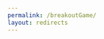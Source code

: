 ```yaml
---
permalink: /breakoutGame/
layout: redirects
---
```

<html>

<head>
    <meta charset="utf-8">
    <meta name="viewport" content="width=device-width">
    <title>Breakout Game - David Travers</title>
    <style>
        canvas {
            border: 1px solid #2b2b2b;
            background-color: #000000;
        }

        body {
            background-color: #292929;
        }

        p {
            color: #FFFFFF
        }
    </style>
</head>

<body style="margin:0;">
    <canvas id="ctv" width="50" height="50"></canvas>
    <script>
        /*TODO:
        Add comments to the whole thing
        Sound effects?
        Set it to a random value between 40 and 50 or something
        Make the power ups want to spawn at the bottom - distrubution upwards, 60%,20%,10%,5%,3%,2%
        play again/start button? maybe too much work
        */
        // Canvas declaration

        var cnv = document.getElementById("ctv"); // gets the canvas from html to a variable here in js

        cnv.width = window.innerWidth - 2; // sets the canvas width to be the width of the window size, -2 is so no scroll bars appear
        cnv.height = window.innerHeight - 5; // same thing as above, just with height

        var ctx = cnv.getContext("2d"); // gets the canvas context, so things can actually be done with it

        ctx.fillStyle = "#FFFFFF"; // just temporary because every fill command will have it there anyway
        ctx.font = '30px Arial'; // I dont use any text, but its there just in case


        // Game variable declaration
        var blocks = {
            all: [], // declares temporary variables
            size: 100,
            w: 0,
            h: 0,
            colors: ["#000000", "#FFFFFF", "#ff3636", "#19e8ff", "#ffb700", "#36ff50", "#962eff"], // the colors that the blocks can be
            draw: function() { // draws all the blocks to the screen
                //console.log("Drawing blocks")
                clear(); // clears the screen 
                for (var i = 0; i < this.all.length; i++) { // for every row
                    for (var j = 0; j < this.all[i].length; j++) { // for every block in row
                        if (this.all[i][j] > 0) { // if the block is not hit
                            ctx.fillStyle = this.colors[this.all[i][j]]; // set the fill color to the corresponding color
                            brick(j * this.size, i * this.size); // draws the block
                        }
                    }
                    //console.log("Drawing ",j*blocks.size,",",i*blocks.size);
                }
                //console.log("Next row");
            },
            addSpecial: function() { // adds a special block
                var n = randomInt(this.all.length - 1); // chooses a random row
                var m = randomInt(this.all[0].length - 1) // chhooses a random block in row
                if (this.all[n][m] == 1) { // if the block chosen is a regular block
                    this.all[n][m] = randomInt(4) + 2; // choose a special block type
                }
                //this.all[randomInt(this.all.length)][randomInt(this.all[0].length)] = randomInt(4) + 2;
            },
            hit: function(i, j) { // when a block is hit
                // console.log("Hit block " + i + "," + j + " with type " + this.all[i][j]);
                switch (this.all[i][j]) { // using the value of the location to determine its type
                    case 0: // already hit
                        break;
                    case 1: // normal block
                        break;
                    case 2: //extra token
                        addTok();
                        break;
                    case 3: // bigger paddle
                        padLength *= 1.1;
                        break;
                    case 4: // explosion
                        for (var o = -3; o <= 3; o++) {
                            this.hit(i + o, j);
                            this.hit(i, j + o);
                        }
                        for (var o = -2; o <= 2; o++) {
                            this.hit(i + o, j + 1);
                            this.hit(i + o, j - 1);
                        }
                        for (var o = -1; o <= 1; o++) {
                            this.hit(i + o, j + 2);
                            this.hit(i + o, j - 2);
                        }
                        break;
                    case 5: // no hit detection
                        detectHit = timer;
                        break;
                    case 6: // remove 10% of blocks
                        for (var i = 0; i < this.all.length; i++) {
                            for (var j = 0; j < this.all[i].length; j++) {
                                if (randomInt(50) == 5) {
                                    this.all[i][j] = false;
                                }
                            }
                        }
                        break;
                }
                this.all[i][j] = 0; // sets the block to hit
            }
        }

        function token(X, Y, volX, volY) { // constructor for a new token
            this.X = X; // sets the tokens values to the ones provided
            this.Y = Y;
            this.volX = volX;
            this.volY = volY;
            this.info = function() { // returns information about the tokens location and velocity for debugging
                return "Pos: " + this.X + "," + this.Y + "\nVelocity: " + this.volX + "," + this.volY;
            }
        }

        var detectHit = true; // declaring varibale for the special block that disables it
        var timer = 0; //declares a timer that will be used throughout the entire game

        var padX = Math.round(0.5 * cnv.width); // center of the paddle defined here so it is the middle
        var padLength = Math.round(0.1 * cnv.width); // length of the paddle is 10% of the total width (but this is going to be doubled later on)

        var toks = []; //makes a blank array for any more tokens that could be created


        // Beginning game
        addTok(); // adds the first token to the array
        init(); // begins initialization protocol
        blocks.draw(); // draws the blocks for the first time
        paddleUpdate(); // updates the paddle for the first time
        setInterval(tick, 10); // begins endless loop for every 10 ms

        function tick() { // runs every loop
            timer++; // increments the timer
            for (const toke of toks) { // loops through every token in the array
                move(toke); // moves that token
            }
            if ((timer % 100) == 0) { // every second
                blocks.addSpecial() // a new special block is added
            }
            if (timer > detectHit + 1000) { // after 10 seconds of the hit detection being turned off, the 
                detectHit = true; // afterward it started bonking again
            }
        }

        function paddleUpdate(mousePos) {
            if (mousePos != null) { // if the mouse position is supplied
                padX = mousePos.x; // update the middle to the x position of mouse 
                ctx.clearRect(0, Math.round(cnv.height * 0.95) - 1, cnv.width, 8); // clears the space for the paddle to update
            }
            ctx.fillStyle = "#0000ff"; // sets the color to blue
            ctx.fillRect(padX - padLength, Math.round(cnv.height * 0.95), padLength * 2, 5); // draws the paddle
        }

        function specialCheck(i, j, type) {
            specialCheck: {
                for (const blk of sBlocks) { // loops through every single special block
                    if (blk.iLoc == i && blk.jLoc == j) { // sees if the number supplied is the postition of a special block
                        if (type == 'hit') { // if it was a block that was hit
                            blk.hit(); // trigger that special block to be hit
                            break specialCheck; // breaks the loop if found to save on lag
                        } else if (type = 'color') { // if it was a block that is being drawn
                            return blk.color; // returns the color that is tied to the type of the block
                            break specialCheck; // breaks the loop if found to save on lag
                        }
                    }
                }
                return false; // no special block in that position
            }
        }

        function move(tok) {
            //console.log("Movement");
            ctx.clearRect(tok.X - 2, tok.Y - 2, 4, 4); // clears the previous position
            if (randomInt(5) != 1) { // 0,2,3,4,5
                tok.X += tok.volX; // moves the block in x position
            }
            if (randomInt(5) != 1) { // 0,2,3,4,5
                tok.Y += tok.volY;; // moves the block in y position
            }
            ctx.fillStyle = "#FF0000"; // sets the color to red
            ctx.fillRect(tok.X - 2, tok.Y - 2, 4, 4); // draws the square
            //console.log(tok.info());
            //ctx.fillStyle = "#FFFFFF";
            checkBonk(tok); // triggers the trajectory checking
        }

        function addTok() { // adds a new token at the center to the array
            toks.push(new token(Math.round(cnv.width * 0.5), Math.round(cnv.height * 0.9), 1, -1)); // constructs a new token at the center
        }

        function init() { // initilizes the canvas size and block size
            //console.log("Initializing...")

            var w = cnv.width; // sets the temporary width variable
            while (isPrime(w)) { // makes sure that it can actually get a number that can be calculated
                w--; // decriments until it is no longer prime
            }


            cnv.width = w; // updates the canvas width to the not prime number
            var h = cnv.height; // sets the temporary height value

            //console.log("Canvas size: ", w, ", ", h); // logs the width and height of the canvas

            var min = w; // sets the minimum value to something high
            for (var b = 1; b < w; b++) { // loops over until it gets to the width because theres no way its going to be that many
                mod = w % b; // gets the remainder
                if (mod <= min) { // if the remainder value is lower than the current minimum value
                    min = mod; // set the remainder value to the minimum
                    blocks.w = b; // sets the new value to the number of blocks on the width
                }
                blocks.size = w / blocks.w; // sets the size to the size of the blocks to how many it needs to fill the screen
                if (blocks.size < (w / 50)) { // if the width takes up more than half the screen
                    break; // break the loop
                }
            }

            blocks.h = Math.round((h * 0.7) / blocks.size); // sets the height value bassed on the size of the blocks and 70% of the screen

            //console.log(blocks.w);
            //console.log(blocks.h);
            //console.log(blocks.size);
            for (var j = 0; j < blocks.h; j++) { // for the number of blocks in the height
                blocks.all.push([]); // push a blank array to the main array
                for (var i = 0; i < blocks.w; i++) { // for the number of blocks in the width
                    blocks.all[j][i] = 1; // push a 1 to the new blank array for every width
                }
            }
            //console.log(blocks.all);
        }

        function checkBonk(tok) { // checks the collision

            //console.log("Checking collision");
            if (tok.Y < 1) { // if it bounces off the top
                tok.volY = 1; // set the trajectory down
            }
            if (tok.Y >= Math.round(cnv.height * 0.95) && tok.Y <= (Math.round(cnv.height * 0.95) + 7) && tok.X >= padX - padLength && tok.X <= padX + (padLength * 2)) { // if it hits the paddle
                tok.volY = -1; // set the trajectory up
            }
            if (tok.Y > cnv.height + 10) { // if it goes off the bottom of the screen
                tok.volX = 0; // stop all movement
                tok.volY = 0;
            }
            if (tok.X < 1) { // if it hits the left side
                tok.volX = 1; // set the trajectory to the right
            }
            if (tok.X > cnv.width) { // if it hits the right side
                tok.volX = -1 // set the trajectory to the left
            }
            bonkCheck: { // loop that can be broken
                for (var i = 0; i < blocks.all.length; i++) { // for every row
                    for (var j = 0; j < blocks.all[i].length; j++) { // for every block in row
                        if (blocks.all[i][j] > 0) { // if the block is still there
                            if (bonkTrue(i, j, 0, tok)) { // and it hit from the bottom or top
                                blocks.hit(i, j); // trigger the block to be hit
                                if (detectHit == true) { // if the nohit block has not been triggered
                                    bonk(0, tok); // trigger a rebound
                                }
                                blocks.draw(); // draw all the blocks
                                break bonkCheck; // breaks the rest of the loop to save on lag
                            } else if (bonkTrue(i, j, 1, tok)) { // if the block is hit from the sides
                                blocks.hit(i, j); // same as above
                                if (detectHit == true) {
                                    bonk(1, tok);
                                }
                                blocks.draw();
                                break bonkCheck;
                            }
                        }
                    }
                }
            }
        }

        function bonk(surf, tok) {
            if (surf == 0) { // if the surface is a horizontal one
                tok.volY *= -1; // inverse the Y velocity
                //console.log("Horizontal surface bonk");
            } else if (surf == 1) { // if the surface is a virtical one
                tok.volX *= -1; // inverse the X velocity
                //console.log("Virtical surface bonk");
            }
        }

        function bonkTrue(i, j, surf, tok) {
            if (surf == 0) {
                // if it is touching the bottom or top edge and it is between the two edges, return true
                return (tok.Y == (i * blocks.size) || tok.Y == ((i + 1) * blocks.size)) && (tok.X >= (j * blocks.size) && tok.X <= ((j + 1) * blocks.size));
            } else if (surf == 1) {
                // if it is touching the side edge sand it is between the top and bottom, return true
                return (tok.X == (j * blocks.size) || tok.X == ((j + 1) * blocks.size)) && (tok.Y >= (i * blocks.size) && tok.Y <= ((i + 1) * blocks.size));
            }
        }

        function brick(x, y) { // makes a block for the blocks.draw
            ctx.fillRect(x + 1, y + 1, blocks.size - 1, blocks.size - 1);
        }

        function clear() { // clears the entire canvas
            ctx.clearRect(0, 0, cnv.width, cnv.height);
            paddleUpdate();
        }

        // https://medium.com/@sarahdherr/prime-number-algorithm-in-js-f9fb2439c7ae
        function isPrime(num) {
            if (num <= 1) {
                return true
            } else if (num <= 3) {
                return true
            } else if (num % 2 === 0 || num % 3 === 0) {
                return false
            }

            let i = 5
            while (i * i <= num) {
                if (num % i === 0 || num % (i + 2) === 0) {
                    return false
                }
                i += 6
            }
            return true
        }

        // https://developer.mozilla.org/en-US/docs/Web/JavaScript/Reference/Global_Objects/Math/random
        function randomInt(max) {
            return Math.floor(Math.random() * Math.floor(max + 1));
        }

        // https://www.html5canvastutorials.com/advanced/html5-canvas-mouse-coordinates/
        function getMousePos(canvas, evt) {
            var rect = canvas.getBoundingClientRect();
            return {
                x: evt.clientX - rect.left,
                y: evt.clientY - rect.top
            };
        }
        cnv.addEventListener('mousemove', function(evt) {
            var mousePos = getMousePos(cnv, evt);
            paddleUpdate(mousePos);
        }, false);
    </script>
</body>

</html>
